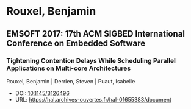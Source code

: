 # Rouxel, Benjamin

## EMSOFT 2017: 17th ACM SIGBED International Conference on Embedded Software

### Tightening Contention Delays While Scheduling Parallel Applications on Multi-core Architectures
Rouxel, Benjamin | Derrien, Steven | Puaut, Isabelle
* DOI: [10.1145/3126496](https://doi.org/10.1145/3126496)
* URL: <https://hal.archives-ouvertes.fr/hal-01655383/document>

